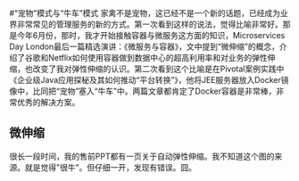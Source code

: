 #“宠物”模式与“牛车”模式
家禽不是宠物，这已经不是一个新的话题，已经成为业界非常常见的管理服务的新的方式。第一次看到这样的说法，觉得比喻非常好。那是今年6月份，那时，我才开始接触容器与微服务这方面的知识，Microservices Day London最后一篇精选演讲：《微服务与容器》，文中提到“微伸缩”的概念，介绍了谷歌和Netflix如何使用容器做到数据中心的超高利用率和对业务的弹性伸缩，也改变了我对弹性伸缩的认识。第二次看到这个比喻是在Pivotal案例实践中《企业级Java应用探秘及其如何推动“平台转换”》，他将JEE服务器放入Docker镜像中，比同把“宠物”塞入“牛车”中。两篇文章都肯定了Docker容器是非常棒，非常优秀的解决方案。

## 微伸缩
很长一段时间，我的售前PPT都有一页关于自动弹性伸缩。我不知道这个图的来源。就是觉得"很牛"。但仔细一开，发现有错误。囧。
